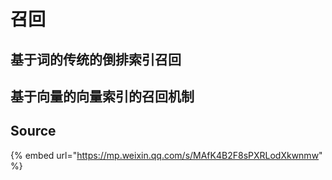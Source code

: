 # 召回

## 基于词的传统的倒排索引召回



## 基于向量的向量索引的召回机制



## Source

{% embed url="https://mp.weixin.qq.com/s/MAfK4B2F8sPXRLodXkwnmw" %}




